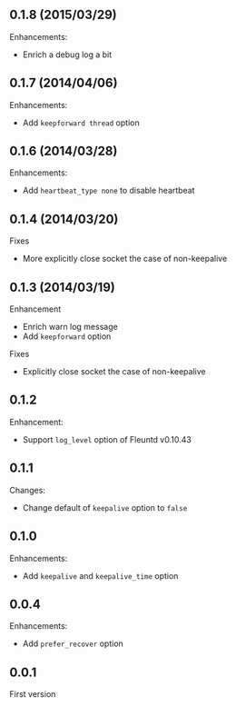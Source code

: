 ## 0.1.8 (2015/03/29)

Enhancements:

* Enrich a debug log a bit

## 0.1.7 (2014/04/06)

Enhancements:

* Add `keepforward thread` option

## 0.1.6 (2014/03/28)

Enhancements:

* Add `heartbeat_type none` to disable heartbeat

## 0.1.4 (2014/03/20)

Fixes

* More explicitly close socket the case of non-keepalive

## 0.1.3 (2014/03/19)

Enhancement

* Enrich warn log message
* Add `keepforward` option

Fixes

* Explicitly close socket the case of non-keepalive

## 0.1.2

Enhancement:

* Support `log_level` option of Fleuntd v0.10.43

## 0.1.1

Changes:

* Change default of `keepalive` option to `false`

## 0.1.0

Enhancements:

* Add `keepalive` and `keepalive_time` option

## 0.0.4

Enhancements:

* Add `prefer_recover` option

## 0.0.1

First version
